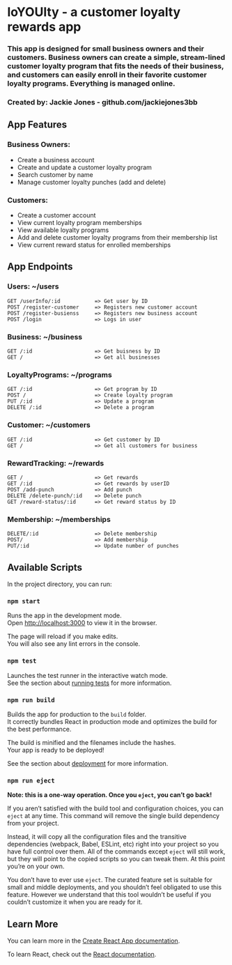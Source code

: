 # loYOUlty - a customer loyalty rewards app

### This app is designed for small business owners and their customers. Business owners can create a simple, stream-lined customer loyalty program that fits the needs of their business, and customers can easily enroll in their favorite customer loyalty programs. Everything is managed online.

### Created by: Jackie Jones - github.com/jackiejones3bb

## App Features

### Business Owners:

  - Create a business account
  - Create and update a customer loyalty program
  - Search customer by name
  - Manage customer loyalty punches (add and delete)

### Customers:

  - Create a customer account
  - View current loyalty program memberships
  - View available loyalty programs
  - Add and delete customer loyalty programs from their membership list
  - View current reward status for enrolled memberships

## App Endpoints

### Users: ~/users
    GET /userInfo/:id           => Get user by ID
    POST /register-customer     => Registers new customer account
    POST /register-busienss     => Registers new business account
    POST /login                 => Logs in user 
    
### Business: ~/business
    GET /:id                    => Get buisness by ID
    GET /                       => Get all businesses

### LoyaltyPrograms: ~/programs
    GET /:id                    => Get program by ID
    POST /                      => Create loyalty program
    PUT /:id                    => Update a program
    DELETE /:id                 => Delete a program
 
 ### Customer: ~/customers
    GET /:id                    => Get customer by ID
    GET /                       => Get all customers for business
    
 ### RewardTracking: ~/rewards
    GET /                       => Get rewards
    GET /:id                    => Get rewards by userID
    POST /add-punch             => Add punch
    DELETE /delete-punch/:id    => Delete punch
    GET /reward-status/:id      => Get reward status by ID
    
### Membership: ~/memberships
    DELETE/:id                  => Delete membership
    POST/                       => Add membership
    PUT/:id                     => Update number of punches      

## Available Scripts

In the project directory, you can run:

### `npm start`

Runs the app in the development mode.<br />
Open [http://localhost:3000](http://localhost:3000) to view it in the browser.

The page will reload if you make edits.<br />
You will also see any lint errors in the console.

### `npm test`

Launches the test runner in the interactive watch mode.<br />
See the section about [running tests](https://facebook.github.io/create-react-app/docs/running-tests) for more information.

### `npm run build`

Builds the app for production to the `build` folder.<br />
It correctly bundles React in production mode and optimizes the build for the best performance.

The build is minified and the filenames include the hashes.<br />
Your app is ready to be deployed!

See the section about [deployment](https://facebook.github.io/create-react-app/docs/deployment) for more information.

### `npm run eject`

**Note: this is a one-way operation. Once you `eject`, you can’t go back!**

If you aren’t satisfied with the build tool and configuration choices, you can `eject` at any time. This command will remove the single build dependency from your project.

Instead, it will copy all the configuration files and the transitive dependencies (webpack, Babel, ESLint, etc) right into your project so you have full control over them. All of the commands except `eject` will still work, but they will point to the copied scripts so you can tweak them. At this point you’re on your own.

You don’t have to ever use `eject`. The curated feature set is suitable for small and middle deployments, and you shouldn’t feel obligated to use this feature. However we understand that this tool wouldn’t be useful if you couldn’t customize it when you are ready for it.

## Learn More

You can learn more in the [Create React App documentation](https://facebook.github.io/create-react-app/docs/getting-started).

To learn React, check out the [React documentation](https://reactjs.org/).
